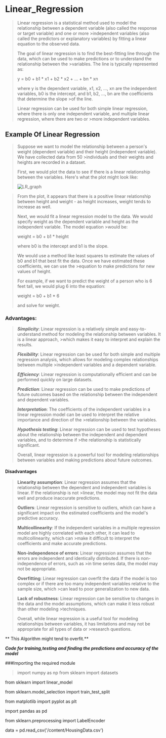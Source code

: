 # Linear_Regression

>Linear regression is a statistical method used to model the relationship between a dependent variable (also called the response or target variable) and one or more >independent variables (also called the predictors or explanatory variables) by fitting a linear equation to the observed data.
>
>The goal of linear regression is to find the best-fitting line through the data, which can be used to make predictions or to understand the relationship between the >variables. The line is typically represented as:
>
>y = b0 + b1 * x1 + b2 * x2 + ... + bn * xn
>
>where y is the dependent variable, x1, x2, ..., xn are the independent variables, b0 is the intercept, and b1, b2, ..., bn are the coefficients that determine the slope >of the line.
>
>Linear regression can be used for both simple linear regression, where there is only one independent variable, and multiple linear regression, where there are two or >more independent variables.

## Example Of Linear Regression

>Suppose we want to model the relationship between a person's weight (dependent variable) and their height (independent variable). We have collected data from 50 >individuals and their weights and heights are recorded in a dataset.
>
>First, we would plot the data to see if there is a linear relationship between the variables. Here's what the plot might look like:
>
>![LR_graph](https://user-images.githubusercontent.com/107355282/233779483-28ec04c1-e91d-4f36-9965-26dde6b94bda.png)

>From the plot, it appears that there is a positive linear relationship between height and weight - as height increases, weight tends to increase as well.
>
>Next, we would fit a linear regression model to the data. We would specify weight as the dependent variable and height as the independent variable. The model equation >would be:
>
>weight = b0 + b1 * height
>
>where b0 is the intercept and b1 is the slope.
>
>We would use a method like least squares to estimate the values of b0 and b1 that best fit the data. Once we have estimated these coefficients, we can use the >equation to make predictions for new values of height.
>
>For example, if we want to predict the weight of a person who is 6 feet tall, we would plug 6 into the equation:
>
>weight = b0 + b1 * 6
>
>and solve for weight.

### Advantages:

>***Simplicity***: Linear regression is a relatively simple and easy-to-understand method for modeling the relationship between variables. It is a linear approach, >which makes it easy to interpret and explain the results.
>
>***Flexibility***: Linear regression can be used for both simple and multiple regression analysis, which allows for modeling complex relationships between multiple >independent variables and a dependent variable.
>
>***Efficiency***: Linear regression is computationally efficient and can be performed quickly on large datasets.
>
>***Prediction***: Linear regression can be used to make predictions of future outcomes based on the relationship between the independent and dependent variables.
>
>***Interpretation***: The coefficients of the independent variables in a linear regression model can be used to interpret the relative importance and direction of the >relationship between the variables.
>
>***Hypothesis testing***: Linear regression can be used to test hypotheses about the relationship between the independent and dependent variables, and to determine if >the relationship is statistically significant.
>
>Overall, linear regression is a powerful tool for modeling relationships between variables and making predictions about future outcomes.

#### Disadvantages

>**Linearity assumption**: Linear regression assumes that the relationship between the dependent and independent variables is linear. If the relationship is not >linear, the model may not fit the data well and produce inaccurate predictions.
>
>**Outliers**: Linear regression is sensitive to outliers, which can have a significant impact on the estimated coefficients and the model's predictive accuracy.
>
>**Multicollinearity**: If the independent variables in a multiple regression model are highly correlated with each other, it can lead to multicollinearity, which can >make it difficult to interpret the coefficients and make accurate predictions.
>
>**Non-independence of errors**: Linear regression assumes that the errors are independent and identically distributed. If there is non-independence of errors, such as >in time series data, the model may not be appropriate.
>
>**Overfitting**: Linear regression can overfit the data if the model is too complex or if there are too many independent variables relative to the sample size, which >can lead to poor generalization to new data.
>
>**Lack of robustness**: Linear regression can be sensitive to changes in the data and the model assumptions, which can make it less robust than other modeling >techniques.
>
>Overall, while linear regression is a useful tool for modeling relationships between variables, it has limitations and may not be appropriate for all types of data or >research questions.

** This Algorithm might tend to overfit.**

***Code for training,testing and finding the predictions and accuracy of the model***

###Importing the required module

> import numpy as np
> from sklearn import datasets
     

from sklearn import linear_model
     

from sklearn.model_selection import train_test_split
     

from matplotlib import pyplot as plt
     

import pandas as pd
     

from sklearn.preprocessing import LabelEncoder
     

data = pd.read_csv('/content/HousingData.csv')
     




